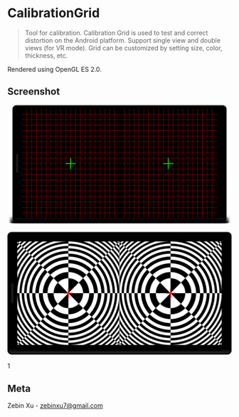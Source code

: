 # CalibrationGrid
> Tool for calibration.
Calibration Grid is used to test and correct distortion on the Android platform. Support single view and double views (for VR mode).
Grid can be customized by setting size, color, thickness, etc.

Rendered using OpenGL ES 2.0.

## Screenshot

![](screenshot0.png)

![](screenshot1.png)

1[](screenshot2.png)

## Meta

Zebin Xu - zebinxu7@gmail.com
